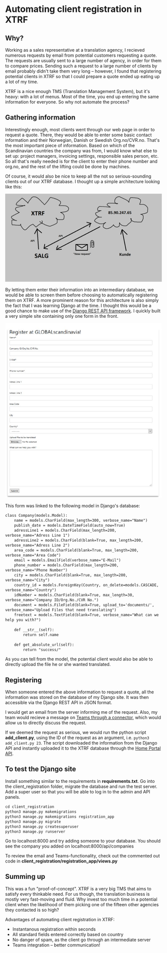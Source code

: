 # Automating client registration in XTRF

## Why?
Working as a sales representative at a translation agency, I recieved numerous requests by email from potential customers requesting a quote. The requests are usually sent to a large number of agency, in order for them to compare prices. Sending such a request to a large number of clients by email probably didn't take them very long – however, I found that registering potential clients in XTRF so that I could prepare a quote ended up eating up a lot of my time.

XTRF is a nice enough TMS (Translation Management System), but it's heavy: with a lot of menus. Most of the time, you end up entering the same information for everyone. So why not automate the process?

## Gathering information
Interestingly enough, most clients went through our web page in order to request a quote. There, they would be able to enter some basic contact information and their Norwegian, Danish or Swedish Org.no/CVR.no. That's the most important piece of information. Based on which of the Scandinavian countries the company was from, I would know what else to set up: project managers, invoicing settings, responsible sales person, etc. So all that's really needed is for the client to enter their phone number and org.no, and the rest of the lifting could be done by machines.

Of course, it would also be nice to keep all the not so serious-sounding clients out of our XTRF database. I thought up a simple architecture looking like this:

![Architecture](chart.png)

By letting them enter their information into an intermediary database, we would be able to screen them before choosing to automatically registering them on XTRF. A more prominent reason for this architecture is also simply the fact that I was learning Django at the time. I thought this would be a good chance to make use of the [Django REST API framework](https://www.django-rest-framework.org/). I quickly built a very simple site containing only one form in the front. 

![The form](form.jpg)

This form was linked to the following model in Django's database:

```
class Company(models.Model):
    name = models.CharField(max_length=300, verbose_name="Name")
    publish_date = models.DateTimeField(auto_now=True)
    adressLine1 = models.CharField(max_length=200, verbose_name="Adress Line 1")
    adressLine2 = models.CharField(blank=True, max_length=200, verbose_name="Adress Line 2")
    area_code = models.CharField(blank=True, max_length=200, verbose_name="Area Code")
    email = models.EmailField(verbose_name="E-Mail")
    phone_number = models.CharField(max_length=200, verbose_name="Phone Number")
    city = models.CharField(blank=True, max_length=200, verbose_name="City")
    country_id = models.ForeignKey(Country, on_delete=models.CASCADE, verbose_name="Country")
    idNumber = models.CharField(blank=True, max_length=30, verbose_name="Company ID/Org.No./CVR No.")
    document = models.FileField(blank=True, upload_to='documents/', verbose_name="Upload Files that need translating")
    freetext = models.TextField(blank=True, verbose_name="What can we help you with?")

    def __str__(self):
        return self.name

    def get_absolute_url(self):
        return "success/"

```
As you can tell from the model, the potential client would also be able to directly upload the file he or she wanted translated.

## Registering
When someone entered the above information to request a quote, all the information was stored on the database of my Django site. It was then accessible via the Django REST API in JSON format.

I would get an email from the server informing me of the request. Also, my team would recieve a message on [Teams through a connector](https://docs.microsoft.com/en-us/microsoftteams/platform/webhooks-and-connectors/how-to/connectors-using), which would allow us to directly discuss the request.

If we deemed the request as serious, we would run the python script **add_client.py**, using the ID of the request as an argument, i.e. `python3 add_client.py 23`. The script downloaded the information from the Django API and instantly uploaded it to the XTRF database through the [Home Portal API](https://www.xtrf.eu/xtrf-api-doc/home-api).

## To test the Django site

Install something similar to the requirements in **requirements.txt**. 
Go into the client_registration folder, migrate the database and run the test server.
Add a super user so that you will be able to log in to the admin and API panels.
```
cd client_registration
python3 manage.py makemigrations
python3 manage.py makemigrations registration_app
python3 manage.py migrate
python3 manage.py createsuperuser
python3 manage.py runserver
```
Go to localhost:8000 and try adding someone to your database. You should see the company you added on localhost:8000/api/companies

To review the email and Teams-functionality, check out the commented out code in **client_registration/registration_app/views.py**

## Summing up
This was a fun "proof-of-concept". XTRF is a very big TMS that aims to satisfy every thinkable need. For us though, the translation business is mostly very fast-moving and fluid. Why invest too much time in a potential client when the likelihood of them picking one of the fifteen other agencies they contacted is so high?

Advantages of automating client registration in XTRF:
* Instantanous registration within seconds
* All standard fields entered correctly based on country
* No danger of spam, as the client go through an intermediate server
* Teams integration – better communication!
